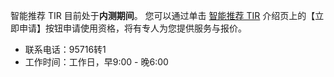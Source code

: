 智能推荐 TIR 目前处于**内测期间**。
您可以通过单击 [智能推荐 TIR](https://cloud.tencent.com/product/ir) 介绍页上的【立即申请】按钮申请使用资格，将有专人为您提供服务与报价。


- 联系电话：95716转1
- 工作时间：工作日，早9:00 - 晚6:00
